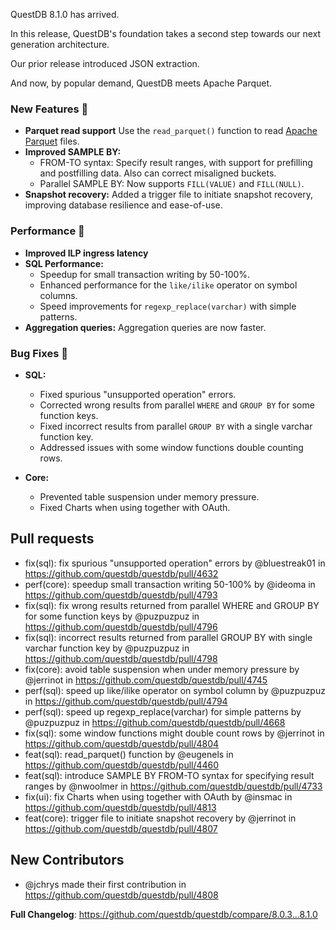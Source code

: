 QuestDB 8.1.0 has arrived. 

In this release, QuestDB's foundation takes a second step towards our next generation architecture. 

Our prior release introduced JSON extraction.

And now, by popular demand, QuestDB meets Apache Parquet.

### New Features 🐣

- **Parquet read support** Use the `read_parquet()` function to read [Apache Parquet](https://questdb.io/glossary/apache-parquet) files.
- **Improved SAMPLE BY:**
  - FROM-TO syntax: Specify result ranges, with support for prefilling and postfilling data. Also can correct misaligned buckets.
  - Parallel SAMPLE BY: Now supports `FILL(VALUE)` and `FILL(NULL)`.
- **Snapshot recovery:** Added a trigger file to initiate snapshot recovery, improving database resilience and ease-of-use.

### Performance 🚀

- **Improved ILP ingress latency**
- **SQL Performance:**
  - Speedup for small transaction writing by 50-100%.
  - Enhanced performance for the `like/ilike` operator on symbol columns.
  - Speed improvements for `regexp_replace(varchar)` with simple patterns.
- **Aggregation queries:** Aggregation queries are now faster. 

### Bug Fixes 🐛

- **SQL:**
  - Fixed spurious "unsupported operation" errors.
  - Corrected wrong results from parallel `WHERE` and `GROUP BY` for some function keys.
  - Fixed incorrect results from parallel `GROUP BY` with a single varchar function key.
  - Addressed issues with some window functions double counting rows.

- **Core:**
  - Prevented table suspension under memory pressure.
  - Fixed Charts when using together with OAuth.

## Pull requests

* fix(sql): fix spurious "unsupported operation" errors by @bluestreak01 in https://github.com/questdb/questdb/pull/4632
* perf(core): speedup small transaction writing 50-100% by @ideoma in https://github.com/questdb/questdb/pull/4793
* fix(sql): fix wrong results returned from parallel WHERE and GROUP BY for some function keys by @puzpuzpuz in https://github.com/questdb/questdb/pull/4796
* fix(sql): incorrect results returned from parallel GROUP BY with single varchar function key by @puzpuzpuz in https://github.com/questdb/questdb/pull/4798
* fix(core): avoid table suspension when under memory pressure by @jerrinot in https://github.com/questdb/questdb/pull/4745
* perf(sql): speed up like/ilike operator on symbol column by @puzpuzpuz in https://github.com/questdb/questdb/pull/4794
* perf(sql): speed up regexp_replace(varchar) for simple patterns by @puzpuzpuz in https://github.com/questdb/questdb/pull/4668
* fix(sql): some window functions might double count rows by @jerrinot in https://github.com/questdb/questdb/pull/4804
* feat(sql): read_parquet() function by @eugenels in https://github.com/questdb/questdb/pull/4460
* feat(sql): introduce SAMPLE BY FROM-TO syntax for specifying result ranges by @nwoolmer in https://github.com/questdb/questdb/pull/4733
* fix(ui): fix Charts when using together with OAuth by @insmac in https://github.com/questdb/questdb/pull/4813
* feat(core): trigger file to initiate snapshot recovery by @jerrinot in https://github.com/questdb/questdb/pull/4807

## New Contributors
* @jchrys made their first contribution in https://github.com/questdb/questdb/pull/4808

**Full Changelog**: https://github.com/questdb/questdb/compare/8.0.3...8.1.0